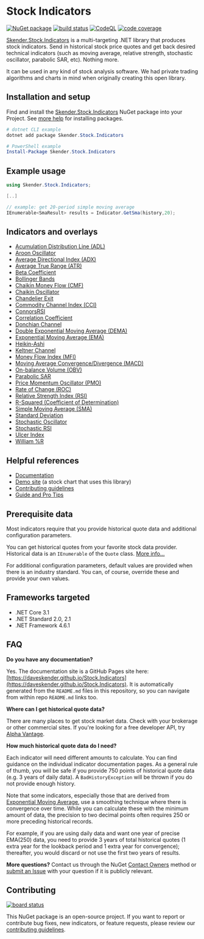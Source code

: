 # Stock Indicators

[![NuGet package](https://img.shields.io/nuget/v/skender.stock.indicators?color=#30c252&label=NuGet%20Package)](https://www.nuget.org/packages/Skender.Stock.Indicators)
[![build status](https://img.shields.io/azure-devops/build/skender/5123ca47-74f2-4d67-a5d4-c4d90b8d670a/21/master?label=Build%20Status)](https://dev.azure.com/skender/Stock.Indicators/_build/latest?definitionId=21&branchName=master)
[![CodeQL](https://github.com/DaveSkender/Stock.Indicators/workflows/CodeQL/badge.svg)](https://github.com/DaveSkender/Stock.Indicators/security/code-scanning)
[![code coverage](https://img.shields.io/azure-devops/coverage/skender/stock.indicators/21?label=Code%20Coverage)](https://dev.azure.com/skender/Stock.Indicators/_build/latest?definitionId=21&branchName=master&view=codecoverage-tab)

[Skender.Stock.Indicators](https://www.nuget.org/packages/Skender.Stock.Indicators) is a multi-targeting .NET library that produces stock indicators.  Send in historical stock price quotes and get back desired technical indicators (such as moving average, relative strength, stochastic oscillator, parabolic SAR, etc).  Nothing more.

It can be used in any kind of stock analysis software.  We had private trading algorithms and charts in mind when originally creating this open library.

## Installation and setup

Find and install the [Skender.Stock.Indicators](https://www.nuget.org/packages/Skender.Stock.Indicators) NuGet package into your Project.  See [more help](https://www.google.com/search?q=install+nuget+package) for installing packages.

```powershell
# dotnet CLI example
dotnet add package Skender.Stock.Indicators

# PowerShell example
Install-Package Skender.Stock.Indicators
```

## Example usage

```csharp
using Skender.Stock.Indicators;

[..]

// example: get 20-period simple moving average
IEnumerable<SmaResult> results = Indicator.GetSma(history,20);
```

## Indicators and overlays

- [Acumulation Distribution Line (ADL)](/Indicators/Adl/README.md#content)
- [Aroon Oscillator](/Indicators/Aroon/README.md#content)
- [Average Directional Index (ADX)](/Indicators/AvgDirectional/README.md#content)
- [Average True Range (ATR)](/Indicators/AvgTrueRange/README.md#content)
- [Beta Coefficient](/Indicators/Beta/README.md#content)
- [Bollinger Bands](/Indicators/BollingerBands/README.md#content)
- [Chaikin Money Flow (CMF)](/Indicators/ChaikinMoneyFlow/README.md#content)
- [Chaikin Oscillator](/Indicators/ChaikinOscillator/README.md#content)
- [Chandelier Exit](/Indicators/Chandelier/README.md#content)
- [Commodity Channel Index (CCI)](/Indicators/Cci/README.md#content)
- [ConnorsRSI](/Indicators/ConnorsRsi/README.md#content)
- [Correlation Coefficient](/Indicators/Correlation/README.md#content)
- [Donchian Channel](/Indicators/Donchian/README.md#content)
- [Double Exponential Moving Average (DEMA)](/Indicators/Ema/README.md#content)
- [Exponential Moving Average (EMA)](/Indicators/Ema/README.md#content)
- [Heikin-Ashi](/Indicators/HeikinAshi/README.md#content)
- [Keltner Channel](/Indicators/Keltner/README.md#content)
- [Money Flow Index (MFI)](/Indicators/Mfi/README.md#content)
- [Moving Average Convergence/Divergence (MACD)](/Indicators/Macd/README.md#content)
- [On-balance Volume (OBV)](/Indicators/Obv/README.md#content)
- [Parabolic SAR](/Indicators/ParabolicSar/README.md#content)
- [Price Momentum Oscillator (PMO)](/Indicators/Pmo/README.md#content)
- [Rate of Change (ROC)](/Indicators/Roc/README.md#content)
- [Relative Strength Index (RSI)](/Indicators/Rsi/README.md#content)
- [R-Squared (Coefficient of Determination)](/Indicators/Correlation/README.md#content)
- [Simple Moving Average (SMA)](/Indicators/Sma/README.md#content)
- [Standard Deviation](/Indicators/StandardDev/README.md#content)
- [Stochastic Oscillator](/Indicators/Stochastic/README.md#content)
- [Stochastic RSI](/Indicators/StochasticRsi/README.md#content)
- [Ulcer Index](/Indicators/UlcerIndex/README.md#content)
- [William %R](/Indicators/WilliamR/README.md#content)

## Helpful references

- [Documentation](https://daveskender.github.io/Stock.Indicators)
- [Demo site](https://stock-charts.azurewebsites.net) (a stock chart that uses this library)
- [Contributing guidelines](CONTRIBUTING.md)
- [Guide and Pro Tips](GUIDE.md)

## Prerequisite data

Most indicators require that you provide historical quote data and additional configuration parameters.

You can get historical quotes from your favorite stock data provider.
Historical data is an `IEnumerable` of the `Quote` class.  [More info...](GUIDE.md#quote)

For additional configuration parameters, default values are provided when there is an industry standard.
You can, of course, override these and provide your own values.

## Frameworks targeted

- .NET Core 3.1
- .NET Standard 2.0, 2.1
- .NET Framework 4.6.1

## FAQ

**Do you have any documentation?**

Yes.  The documentation site is a GitHub Pages site here: [https://daveskender.github.io/Stock.Indicators](https://daveskender.github.io/Stock.Indicators).  It is automatically generated from the `README.md` files in this repository, so you can navigate from within repo `README.md` links too.

**Where can I get historical quote data?**

There are many places to get stock market data.  Check with your brokerage or other commercial sites.  If you're looking for a free developer API, try [Alpha Vantage](https://www.alphavantage.co).

**How much historical quote data do I need?**

Each indicator will need different amounts to calculate.  You can find guidance on the individual indicator documentation pages.  As a general rule of thumb, you will be safe if you provide 750 points of historical quote data (e.g. 3 years of daily data).  A `BadHistoryException` will be thrown if you do not provide enough history.

Note that some indicators, especially those that are derived from [Exponential Moving Average](/Indicators/Ema/README.md), use a smoothing technique where there is convergence over time.  While you can calculate these with the minimum amount of data, the precision to two decimal points often requires 250 or more preceding historical records.

For example, if you are using daily data and want one year of precise EMA(250) data, you need to provide 3 years of total historical quotes (1 extra year for the lookback period and 1 extra year for convergence); thereafter, you would discard or not use the first two years of results.

**More questions?**  Contact us through the NuGet [Contact Owners](https://www.nuget.org/packages/Skender.Stock.Indicators) method or [submit an Issue](https://github.com/DaveSkender/Stock.Indicators/issues) with your question if it is publicly relevant.

## Contributing

[![board status](https://dev.azure.com/skender/5123ca47-74f2-4d67-a5d4-c4d90b8d670a/69f29c08-2257-4429-9cea-1629abcd3064/_apis/work/boardbadge/a1dfc6ae-7836-4b56-a849-9a48698252c2)](https://dev.azure.com/skender/5123ca47-74f2-4d67-a5d4-c4d90b8d670a/_boards/board/t/69f29c08-2257-4429-9cea-1629abcd3064/Microsoft.RequirementCategory/)

This NuGet package is an open-source project.  If you want to report or contribute bug fixes, new indicators, or feature requests, please review our [contributing guidelines](CONTRIBUTING.md).
